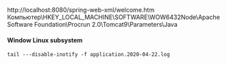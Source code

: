 http://localhost:8080/spring-web-xml/welcome.htm
Компьютер\HKEY_LOCAL_MACHINE\SOFTWARE\WOW6432Node\Apache Software Foundation\Procrun 2.0\Tomcat9\Parameters\Java

#### Window Linux subsystem
    
    tail ---disable-inotify -f application.2020-04-22.log